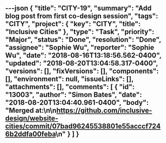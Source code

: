 ---json
{
  "title": "CITY-19",
  "summary": "Add blog post from first co-design session",
  "tags": "CITY",
  "project": {
    "key": "CITY",
    "title": "Inclusive Cities"
  },
  "type": "Task",
  "priority": "Major",
  "status": "Done",
  "resolution": "Done",
  "assignee": "Sophie Wu",
  "reporter": "Sophie Wu",
  "date": "2018-08-16T13:18:56.562-0400",
  "updated": "2018-08-20T13:04:58.317-0400",
  "versions": [],
  "fixVersions": [],
  "components": [],
  "environment": null,
  "issueLinks": [],
  "attachments": [],
  "comments": [
    {
      "id": "13003",
      "author": "Simon Bates",
      "date": "2018-08-20T13:04:40.961-0400",
      "body": "Merged at:\n\n<https://github.com/inclusive-design/website-cities/commit/07bad96245538801e55acccf7246b2ddfa00feba>\n"
    }
  ]
}
---

        